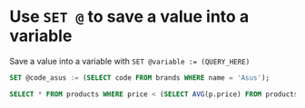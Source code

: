 # Use `SET @` to save a value into a variable

Save a value into a variable with `SET @variable := (QUERY_HERE)`

```sql
SET @code_asus := (SELECT code FROM brands WHERE name = 'Asus');

SELECT * FROM products WHERE price < (SELECT AVG(p.price) FROM products p WHERE p.brand_code = @code_asus) AND brand_code = @code_asus;
```
